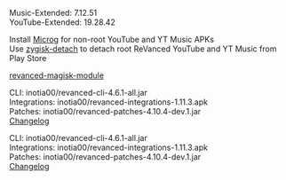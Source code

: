 Music-Extended: 7.12.51  
YouTube-Extended: 19.28.42  

Install [Microg](https://github.com/ReVanced/GmsCore/releases) for non-root YouTube and YT Music APKs  
Use [zygisk-detach](https://github.com/j-hc/zygisk-detach) to detach root ReVanced YouTube and YT Music from Play Store  

[revanced-magisk-module](https://github.com/j-hc/revanced-magisk-module)
  
CLI: inotia00/revanced-cli-4.6.1-all.jar  
Integrations: inotia00/revanced-integrations-1.11.3.apk  
Patches: inotia00/revanced-patches-4.10.4-dev.1.jar  
[Changelog](https://github.com/inotia00/revanced-patches/releases/tag/v4.10.4-dev.1)

CLI: inotia00/revanced-cli-4.6.1-all.jar  
Integrations: inotia00/revanced-integrations-1.11.3.apk  
Patches: inotia00/revanced-patches-4.10.4-dev.1.jar  
[Changelog](https://github.com/inotia00/revanced-patches/releases/tag/v4.10.4-dev.1)  

